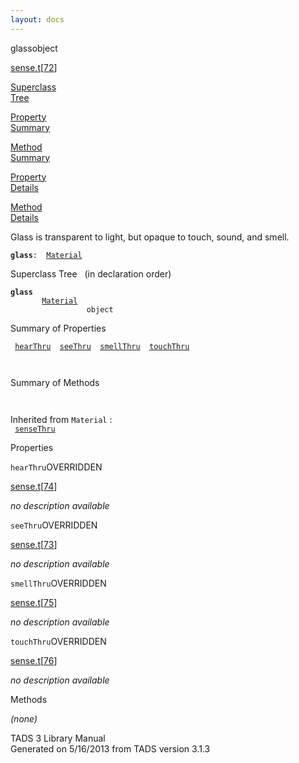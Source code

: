 ```yaml
---
layout: docs
---
```

<span class="title">glass</span><span class="type">object</span>

[sense.t](../file/sense.t.html)\[[72](../source/sense.t.html#72)\]

[Superclass  
Tree](#_SuperClassTree_)

[Property  
Summary](#_PropSummary_)

[Method  
Summary](#_MethodSummary_)

[Property  
Details](#_Properties_)

[Method  
Details](#_Methods_)

<div class="fdesc">

Glass is transparent to light, but opaque to touch, sound, and smell.

**`glass`**` :   `[`Material`](../object/Material.html)

</div>

<span id="_SuperClassTree_"></span>

<div class="mjhd">

<span class="hdln">Superclass Tree</span>   (in declaration order)

</div>

**`glass`**  
`         `[`Material`](../object/Material.html)  
`                 object`  
<span id="_PropSummary_"></span>

<div class="mjhd">

<span class="hdln">Summary of Properties</span>  

</div>

` `[`hearThru`](#hearThru)`  `[`seeThru`](#seeThru)`  `[`smellThru`](#smellThru)`  `[`touchThru`](#touchThru)`  `

` `

<span id="_MethodSummary_"></span>

<div class="mjhd">

<span class="hdln">Summary of Methods</span>  

</div>

` `

Inherited from `Material` :  
` `[`senseThru`](../object/Material.html#senseThru)`  `

<span id="_Properties_"></span>

<div class="mjhd">

<span class="hdln">Properties</span>  

</div>

<span id="hearThru"></span>

`hearThru`<span class="rem">OVERRIDDEN</span>

[sense.t](../file/sense.t.html)\[[74](../source/sense.t.html#74)\]

<div class="desc">

*no description available*

</div>

<span id="seeThru"></span>

`seeThru`<span class="rem">OVERRIDDEN</span>

[sense.t](../file/sense.t.html)\[[73](../source/sense.t.html#73)\]

<div class="desc">

*no description available*

</div>

<span id="smellThru"></span>

`smellThru`<span class="rem">OVERRIDDEN</span>

[sense.t](../file/sense.t.html)\[[75](../source/sense.t.html#75)\]

<div class="desc">

*no description available*

</div>

<span id="touchThru"></span>

`touchThru`<span class="rem">OVERRIDDEN</span>

[sense.t](../file/sense.t.html)\[[76](../source/sense.t.html#76)\]

<div class="desc">

*no description available*

</div>

<span id="_Methods_"></span>

<div class="mjhd">

<span class="hdln">Methods</span>  

</div>

*(none)*

<div class="ftr">

TADS 3 Library Manual  
Generated on 5/16/2013 from TADS version 3.1.3

</div>
